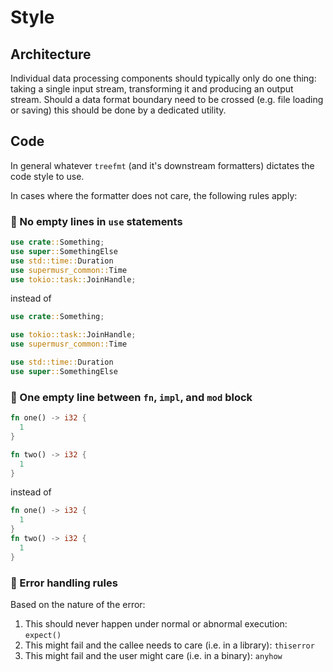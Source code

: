 # Style

## Architecture

Individual data processing components should typically only do one thing: taking a single input stream, transforming it and producing an output stream.
Should a data format boundary need to be crossed (e.g. file loading or saving) this should be done by a dedicated utility.

## Code

In general whatever `treefmt` (and it's downstream formatters) dictates the code style to use.

In cases where the formatter does not care, the following rules apply:

### :crab: No empty lines in `use` statements

```rust
use crate::Something;
use super::SomethingElse
use std::time::Duration
use supermusr_common::Time
use tokio::task::JoinHandle;
```

instead of

```rust
use crate::Something;

use tokio::task::JoinHandle;
use supermusr_common::Time

use std::time::Duration
use super::SomethingElse
```

### :crab: One empty line between `fn`, `impl`, and `mod` block

```rust
fn one() -> i32 {
  1
}

fn two() -> i32 {
  1
}
```

instead of

```rust
fn one() -> i32 {
  1
}
fn two() -> i32 {
  1
}
```

### :crab: Error handling rules

Based on the nature of the error:

1. This should never happen under normal or abnormal execution: `expect()`
2. This might fail and the callee needs to care (i.e. in a library): `thiserror`
3. This might fail and the user might care (i.e. in a binary): `anyhow`
